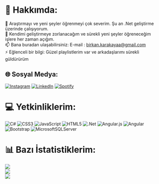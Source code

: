# 💫 Hakkımda:
🔭 Araştırmayı ve yeni şeyler öğrenmeyi çok severim. Şu an .Net geliştirme üzerinde çalışıyorum.<br>🤔 Kendimi geliştirmeye zorlanacağım ve sürekli yeni şeyler öğreneceğim işlere her zaman açığım.<br>📫 Bana buradan ulaşabilirsiniz: E-mail : birkan.karakayaa@gmail.com<br>⚡ Eğlenceli bir bilgi: Güzel playlistlerim var ve arkadaşlarımı sürekli güldürürüm


## 🌐 Sosyal Medya:
[![Instagram](https://img.shields.io/badge/Instagram-%23E4405F.svg?logo=Instagram&logoColor=white)](https://instagram.com/birkan.krky) [![LinkedIn](https://img.shields.io/badge/LinkedIn-%230077B5.svg?logo=linkedin&logoColor=white)](https://linkedin.com/in/birkan-karakaya-605a80183) [![Spotify](https://img.shields.io/badge/Spotify-%23E4405F.svg?logo=Spotify&logoColor=white)](https://instagram.com/birkan.krky)

# 💻 Yetkinliklerim:
![C#](https://img.shields.io/badge/c%23-%23239120.svg?style=for-the-badge&logo=c-sharp&logoColor=white) ![CSS3](https://img.shields.io/badge/css3-%231572B6.svg?style=for-the-badge&logo=css3&logoColor=white) ![JavaScript](https://img.shields.io/badge/javascript-%23323330.svg?style=for-the-badge&logo=javascript&logoColor=%23F7DF1E) ![HTML5](https://img.shields.io/badge/html5-%23E34F26.svg?style=for-the-badge&logo=html5&logoColor=white) ![.Net](https://img.shields.io/badge/.NET-5C2D91?style=for-the-badge&logo=.net&logoColor=white) ![Angular.js](https://img.shields.io/badge/angular.js-%23E23237.svg?style=for-the-badge&logo=angularjs&logoColor=white) ![Angular](https://img.shields.io/badge/angular-%23DD0031.svg?style=for-the-badge&logo=angular&logoColor=white) ![Bootstrap](https://img.shields.io/badge/bootstrap-%23563D7C.svg?style=for-the-badge&logo=bootstrap&logoColor=white) ![MicrosoftSQLServer](https://img.shields.io/badge/Microsoft%20SQL%20Sever-CC2927?style=for-the-badge&logo=microsoft%20sql%20server&logoColor=white)
# 📊 Bazı İstatistiklerim:
![](https://github-readme-stats.vercel.app/api?username=birkankarakaya&theme=default&hide_border=false&include_all_commits=true&count_private=false)<br/>
![](https://github-readme-streak-stats.herokuapp.com/?user=birkankarakaya&theme=default&hide_border=false)<br/>
![](https://github-readme-stats.vercel.app/api/top-langs/?username=birkankarakaya&theme=default&hide_border=false&include_all_commits=true&count_private=false&layout=compact)
